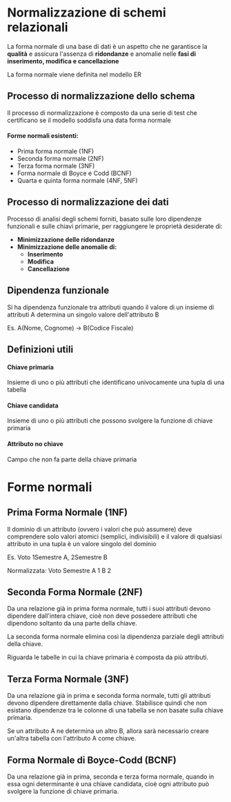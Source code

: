 # Normalizzazione di schemi relazionali

La forma normale di una base di dati è un aspetto che ne garantisce la **qualità** e assicura l'assenza di **ridondanze** e anomalie nelle **fasi di inserimento, modifica e cancellazione**

La forma normale viene definita nel modello ER

## Processo di normalizzazione dello schema

Il processo di normalizzazione è composto da una serie di test che certificano se il modello soddisfa una data forma normale

#### Forme normali esistenti:
- Prima forma normale (1NF)
- Seconda forma normale (2NF)
- Terza forma normale (3NF)
- Forma normale di Boyce e Codd (BCNF)
- Quarta e quinta forma normale (4NF, 5NF)

## Processo di normalizzazione dei dati

Processo di analisi degli schemi forniti, basato sulle loro dipendenze funzionali e sulle chiavi primarie, per raggiungere le proprietà desiderate di:
- **Minimizzazione delle ridondanze**
- **Minimizzazione delle anomalie di:**
	- **Inserimento**
	- **Modifica**
	- **Cancellazione**

## Dipendenza funzionale
Si ha dipendenza funzionale tra attributi quando il valore di un insieme di attributi A determina un singolo valore dell'attributo B

Es. A(Nome, Cognome) -> B(Codice Fiscale)

## Definizioni utili

#### Chiave primaria
Insieme di uno o più attributi che identificano univocamente una tupla di una tabella
#### Chiave candidata
Insieme di uno o più attributi che possono svolgere la funzione di chiave primaria
#### Attributo no chiave
Campo che non fa parte della chiave primaria

# Forme normali

## Prima Forma Normale (1NF)

Il dominio di un attributo (ovvero i valori che può assumere) deve comprendere solo valori atomici (semplici, indivisibili)
e il valore di qualsiasi attributo in una tupla è un valore singolo del dominio

Es. 	Voto
		1Semestre A, 2Semestre B

Normalizzata: 
		Voto	Semestre
		A			1
		B			2

## Seconda Forma Normale (2NF)
Da una relazione già in prima forma normale, tutti i suoi attributi 
devono dipendere dall'intera chiave, cioè non deve possedere attributi che dipendono soltanto da una parte della chiave.

La seconda forma normale elimina così la dipendenza parziale degli attributi della chiave.

Riguarda le tabelle in cui la chiave primaria è composta da più attributi.

## Terza Forma Normale (3NF)
Da una relazione già in prima e seconda forma normale, tutti gli attributi devono dipendere direttamente dalla chiave.
Stabilisce quindi che non esistano dipendenze tra le colonne di una tabella se non basate sulla chiave primaria.

Se un attributo A ne determina un altro B, allora sarà necessario creare un'altra tabella con l'attributo A come chiave.

## Forma Normale di Boyce-Codd (BCNF)
Da una relazione già in prima, seconda e terza forma normale, quando in essa ogni determinante è una chiave candidata, cioè ogni attributo può svolgere la funzione di chiave primaria.
<!--stackedit_data:
eyJoaXN0b3J5IjpbLTExOTQ4MTcyMjRdfQ==
-->